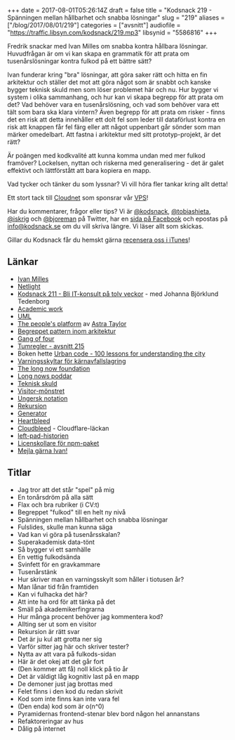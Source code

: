 +++
date = 2017-08-01T05:26:14Z
draft = false
title = "Kodsnack 219 - Spänningen mellan hållbarhet och snabba lösningar"
slug = "219"
aliases = ["/blog/2017/08/01/219"]
categories = ["avsnitt"]
audiofile = "https://traffic.libsyn.com/kodsnack/219.mp3"
libsynid = "5586816"
+++

Fredrik snackar med Ivan Milles om snabba kontra hållbara lösningar. Huvudfrågan är om vi kan skapa en grammatik för att prata om tusenårslösningar kontra fulkod på ett bättre sätt?

Ivan funderar kring "bra" lösningar, att göra saker rätt och hitta en fin arkitektur och ställer det mot att göra något som är snabbt och kanske bygger teknisk skuld men som löser problemet här och nu. Hur bygger vi system i olika sammanhang, och hur kan vi skapa begrepp för att prata om det? Vad behöver vara en tusenårslösning, och vad som behöver vara ett tält som bara ska klara vintern? Även begrepp för att prata om risker - finns det en risk att detta innehåller ett dolt fel som leder till dataförlust kontra en risk att knappen får fel färg eller att något uppenbart går sönder som man märker omedelbart. Att fastna i arkitektur med sitt prototyp-projekt, är det rätt?

Är poängen med kodkvalité att kunna komma undan med mer fulkod framöver? Lockelsen, nyttan och riskerna med generalisering - det är galet effektivt och lättförstått att bara kopiera en mapp.

Vad tycker och tänker du som lyssnar? Vi vill höra fler tankar kring allt detta!

Ett stort tack till [Cloudnet](http://www.cloudnet.se) som sponsrar vår [VPS](http://en.wikipedia.org/wiki/Virtual_private_server)!

Har du kommentarer, frågor eller tips? Vi är [@kodsnack](https://www.twitter.com/kodsnack), [@tobiashieta](https://www.twitter.com/tobiashieta), [@iskrig](https://www.twitter.com/iskrig) och [@bjoreman](https://www.twitter.com/bjoreman) på Twitter, har en [sida på Facebook](https://www.facebook.com/kodsnack) och epostas på [info@kodsnack.se](mailto:info@kodsnack.se) om du vill skriva längre. Vi läser allt som skickas.

Gillar du Kodsnack får du hemskt gärna [recensera oss i iTunes](http://itunes.apple.com/se/podcast/kodsnack/id561631498?l=en)!

## Länkar ##
* [Ivan Milles](mailto:ivan@wildbrain.se)
* [Netlight](https://www.netlight.com/about-us/)
* [Kodsnack 211 - Bli IT-konsult på tolv veckor](https://kodsnack.se/211/) - med Johanna Björklund Tedenborg
* [Academic work](https://www.academicwork.se/)
* [UML](https://en.wikipedia.org/wiki/Unified_Modeling_Language)
* [The people's platform](https://en.wikipedia.org/wiki/The_People%27s_Platform) av [Astra Taylor](https://en.wikipedia.org/wiki/Astra_Taylor)
* [Begreppet pattern inom arkitektur](https://en.wikipedia.org/wiki/Pattern_%28architecture%29)
* [Gang of four](https://en.wikipedia.org/wiki/Design_Patterns)
* [Tumregler - avsnitt 215](https://kodsnack.se/215/)
* Boken hette [Urban code - 100 lessons for understanding the city](https://mitpress.mit.edu/books/urban-code)
* [Varningsskyltar för kärnavfallslagring](https://en.wikipedia.org/wiki/Long-time_nuclear_waste_warning_messages)
* [The long now foundation](http://longnow.org/)
* [Long nows poddar](http://longnow.org/seminars/podcast/)
* [Teknisk skuld](https://en.wikipedia.org/wiki/Technical_debt)
* [Visitor-mönstret](https://en.wikipedia.org/wiki/Visitor_pattern)
* [Ungersk notation](https://en.wikipedia.org/wiki/Hungarian_notation)
* [Rekursion](https://en.wikipedia.org/wiki/Recursion_%28computer_science%29)
* [Generator](https://en.wikipedia.org/wiki/Generator_%28computer_programming%29)
* [Heartbleed](https://en.wikipedia.org/wiki/Heartbleed)
* [Cloudbleed](https://en.wikipedia.org/wiki/Cloudbleed) - Cloudflare-läckan
* [left-pad-historien](https://www.theregister.co.uk/2016/03/23/npm_left_pad_chaos/)
* [Licenskollare för npm-paket](https://www.npmjs.com/package/license-checker)
* [Mejla gärna Ivan!](mailto:ivan@wildbrain.se)

## Titlar ##
* Jag tror att det står "spel" på mig
* En tonårsdröm på alla sätt
* Flax och bra rubriker (i CV:t)
* Begreppet "fulkod" till en helt ny nivå
* Spänningen mellan hållbarhet och snabba lösningar
* Fulslides, skulle man kunna säga
* Vad kan vi göra på tusenårsskalan?
* Superakademisk data-tönt
* Så bygger vi ett samhälle
* En vettig fulkodsända
* Svinfett för en gravkammare
* Tusenårstänk
* Hur skriver man en varningsskylt som håller i tiotusen år?
* Man lånar tid från framtiden
* Kan vi fulhacka det här?
* Att inte ha ord för att tänka på det
* Smäll på akademikerfingrarna
* Hur många procent behöver jag kommentera kod?
* Allting ser ut som en visitor
* Rekursion är rätt svar
* Det är ju kul att grotta ner sig
* Varför sitter jag här och skriver tester?
* Nytta av att vara på fulkods-sidan
* Här är det okej att det går fort
* (Den kommer att få) noll klick på tio år
* Det är väldigt låg kognitiv last på en mapp
* De demoner just jag brottas med
* Felet finns i den kod du redan skrivit
* Kod som inte finns kan inte vara fel
* (Den enda) kod som är o(n^0)
* Pyramidernas frontend-stenar blev bord någon hel annanstans
* Refaktoreringar av hus
* Dålig på internet